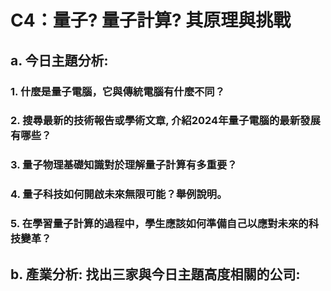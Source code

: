 # C4：量子? 量子計算? 其原理與挑戰
## a. 今日主題分析:

### 1. 什麼是量子電腦，它與傳統電腦有什麼不同？

### 2. 搜尋最新的技術報告或學術文章, 介紹2024年量子電腦的最新發展有哪些？

### 3. 量子物理基礎知識對於理解量子計算有多重要？

### 4. 量子科技如何開啟未來無限可能？舉例說明。

### 5. 在學習量子計算的過程中，學生應該如何準備自己以應對未來的科技變革？

## b. 產業分析: 找出三家與今日主題高度相關的公司:
